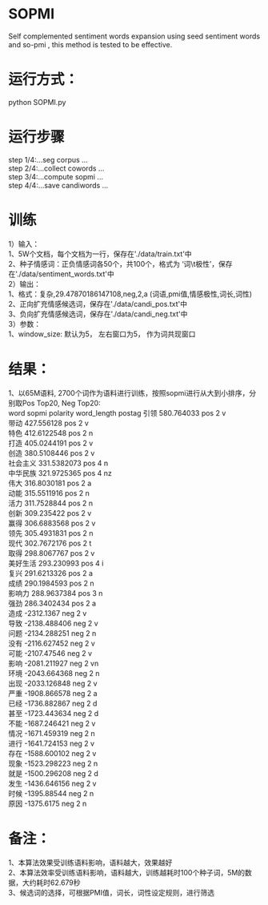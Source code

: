# SOPMI
Self complemented sentiment words expansion using seed sentiment words and so-pmi , this method is tested to be effective.  
# 运行方式： 
python SOPMI.py  
# 运行步骤
step 1/4:...seg corpus ...      
step 2/4:...collect cowords ...    
step 3/4:...compute sopmi ...  
step 4/4:...save candiwords ...   
# 训练
1）输入：  
1、5W个文档，每个文档为一行，保存在'./data/train.txt'中  
2、种子情感词：正负情感词各50个，共100个，格式为 ‘词\t极性’，保存在'./data/sentiment_words.txt'中  
2）输出：  
1、格式：复杂,29.47870186147108,neg,2,a (词语,pmi值,情感极性,词长,词性)  
2、正向扩充情感候选词，保存在'./data/candi_pos.txt'中   
3、负向扩充情感候选词，保存在'./data/candi_neg.txt'中  
3）参数：  
1、window_size: 默认为5， 左右窗口为5， 作为词共现窗口  
# 结果：
1、以65M语料, 2700个词作为语料进行训练，按照sopmi进行从大到小排序，分别取Pos Top20, Neg Top20:  
word	sopmi	polarity	word_length	postag
引领	580.764033	pos	2	v  
带动	427.556128	pos	2	v  
特色	412.6122548	pos	2	n  
打造	405.0244191	pos	2	v   
创造	380.5108446	pos	2	v  
社会主义	331.5382073	pos	4	n  
中华民族	321.9725365	pos	4	nz  
伟大	316.8030181	pos	2	a  
动能	315.5511916	pos	2	n  
活力	311.7528844	pos	2	n  
创新	309.235422	pos	2	v  
赢得	306.6883568	pos	2	v  
领先	305.4931831	pos	2	n  
现代	302.7672176	pos	2	t  
取得	298.8067767	pos	2	v    
美好生活	293.230993	pos	4	i  
复兴	291.6213326	pos	2	a  
成绩	290.1984593	pos	2	n  
影响力	288.9637384	pos	3	n  
强劲	286.3402434	pos	2	a  
造成	-2312.1367	neg	2	v  
导致	-2138.488406	neg	2	v  
问题	-2134.288251	neg	2	n  
没有	-2116.627452	neg	2	v  
可能	-2107.47546	neg	2	v  
影响	-2081.211927	neg	2	vn  
环境	-2043.664368	neg	2	n  
出现	-2033.126848	neg	2	v  
严重	-1908.866578	neg	2	a  
已经	-1736.882867	neg	2	d  
甚至	-1723.443634	neg	2	d  
不能	-1687.246421	neg	2	v  
情况	-1671.459319	neg	2	n  
进行	-1641.724153	neg	2	v  
存在	-1588.600102	neg	2	v  
现象	-1523.298223	neg	2	n  
就是	-1500.296208	neg	2	d  
发生	-1436.646156	neg	2	v  
时候	-1395.88544	neg	2	n  
原因	-1375.6175	neg	2	n  
# 备注：
1、本算法效果受训练语料影响，语料越大，效果越好  
2、本算法效率受训练语料影响，语料越大，训练越耗时100个种子词，5M的数据，大约耗时62.679秒  
3、候选词的选择，可根据PMI值，词长，词性设定规则，进行筛选  

